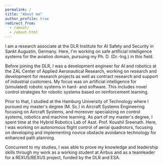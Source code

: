 ```yaml
---
permalink: /
title: "About me"
author_profile: true
redirect_from:
  - /about/
  - /about.html
---
```


I am a research associate at the DLR Institute for AI Safety and Security in Sankt Augustin, Germany.
Here, I'm working on safe artificial intelligence systems for the aviation domain, pursuing my Ph. D. (Dr.-Ing.) in this field.

Before joining the DLR, I was a development engineer for AI and robotics at the ZAL Center of Applied Aeronautical Research, working on research and development for research projects as well as contract research and support of industrial customers. My focus was on artificial intelligence for (simulated) robotic systems in hard- and software. This includes novel control strategies for robotic systems based on reinforcement learning.

Prior to that, I studied at the Hamburg University of Technology where I pursued my master's degree (M. Sc.) in Aircraft Systems Engineering focusing on Aircraft Systems, and moreover specializing on control systems, robotics and machine learning. As part of my master's degree, I spent time at the Hybrid Robotics Lab of Asst. Prof. Koushil Sreenath. Here, I was working on autonomous flight control of aerial quadrotors, focusing on developing and implementing novice obstacle avoidance technology for enhanced path planning.

Concurrent to my studies, I was able to prove my knowledge and leadership skills through my work as a working student at Airbus and as a teamleader for a REXUS/BEXUS project, funded by the DLR and ESA.
